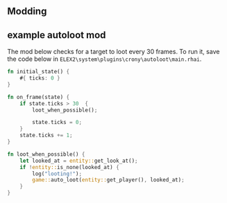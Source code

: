 ## Modding

## example autoloot mod
The mod below checks for a target to loot every 30 frames.
To run it, save the code below in `ELEX2\system\plugins\crony\autoloot\main.rhai`.

```rs
fn initial_state() {
    #{ ticks: 0 }
}

fn on_frame(state) {
    if state.ticks > 30  {
        loot_when_possible();

        state.ticks = 0;
    }
    state.ticks += 1;
}

fn loot_when_possible() {
    let looked_at = entity::get_look_at();
    if !entity::is_none(looked_at) {
        log("looting!");
        game::auto_loot(entity::get_player(), looked_at);
    }
}
```
